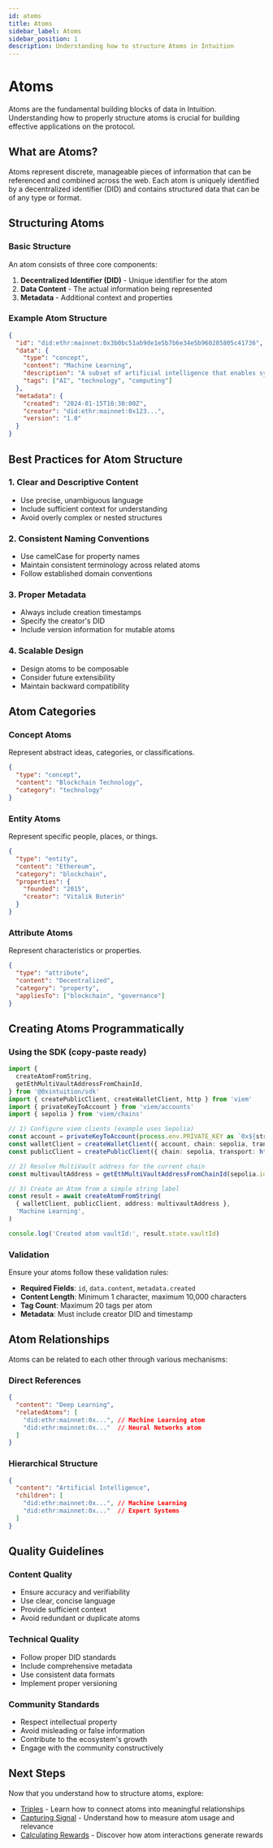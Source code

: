 ```yaml
---
id: atoms
title: Atoms
sidebar_label: Atoms
sidebar_position: 1
description: Understanding how to structure Atoms in Intuition
---
```


# Atoms

Atoms are the fundamental building blocks of data in Intuition. Understanding how to properly structure atoms is crucial for building effective applications on the protocol.

## What are Atoms?

Atoms represent discrete, manageable pieces of information that can be referenced and combined across the web. Each atom is uniquely identified by a decentralized identifier (DID) and contains structured data that can be of any type or format.

## Structuring Atoms

### Basic Structure

An atom consists of three core components:

1. **Decentralized Identifier (DID)** - Unique identifier for the atom
2. **Data Content** - The actual information being represented
3. **Metadata** - Additional context and properties

### Example Atom Structure

```json
{
  "id": "did:ethr:mainnet:0x3b0bc51ab9de1e5b7b6e34e5b960285805c41736",
  "data": {
    "type": "concept",
    "content": "Machine Learning",
    "description": "A subset of artificial intelligence that enables systems to learn and improve from experience",
    "tags": ["AI", "technology", "computing"]
  },
  "metadata": {
    "created": "2024-01-15T10:30:00Z",
    "creator": "did:ethr:mainnet:0x123...",
    "version": "1.0"
  }
}
```

## Best Practices for Atom Structure

### 1. Clear and Descriptive Content

- Use precise, unambiguous language
- Include sufficient context for understanding
- Avoid overly complex or nested structures

### 2. Consistent Naming Conventions

- Use camelCase for property names
- Maintain consistent terminology across related atoms
- Follow established domain conventions

### 3. Proper Metadata

- Always include creation timestamps
- Specify the creator's DID
- Include version information for mutable atoms

### 4. Scalable Design

- Design atoms to be composable
- Consider future extensibility
- Maintain backward compatibility

## Atom Categories

### Concept Atoms
Represent abstract ideas, categories, or classifications.

```json
{
  "type": "concept",
  "content": "Blockchain Technology",
  "category": "technology"
}
```

### Entity Atoms
Represent specific people, places, or things.

```json
{
  "type": "entity",
  "content": "Ethereum",
  "category": "blockchain",
  "properties": {
    "founded": "2015",
    "creator": "Vitalik Buterin"
  }
}
```

### Attribute Atoms
Represent characteristics or properties.

```json
{
  "type": "attribute",
  "content": "Decentralized",
  "category": "property",
  "appliesTo": ["blockchain", "governance"]
}
```

## Creating Atoms Programmatically

### Using the SDK (copy‑paste ready)

```ts
import {
  createAtomFromString,
  getEthMultiVaultAddressFromChainId,
} from '@0xintuition/sdk'
import { createPublicClient, createWalletClient, http } from 'viem'
import { privateKeyToAccount } from 'viem/accounts'
import { sepolia } from 'viem/chains'

// 1) Configure viem clients (example uses Sepolia)
const account = privateKeyToAccount(process.env.PRIVATE_KEY as `0x${string}`)
const walletClient = createWalletClient({ account, chain: sepolia, transport: http() })
const publicClient = createPublicClient({ chain: sepolia, transport: http() })

// 2) Resolve MultiVault address for the current chain
const multivaultAddress = getEthMultiVaultAddressFromChainId(sepolia.id)

// 3) Create an Atom from a simple string label
const result = await createAtomFromString(
  { walletClient, publicClient, address: multivaultAddress },
  'Machine Learning',
)

console.log('Created atom vaultId:', result.state.vaultId)
```

### Validation

Ensure your atoms follow these validation rules:

- **Required Fields**: `id`, `data.content`, `metadata.created`
- **Content Length**: Minimum 1 character, maximum 10,000 characters
- **Tag Count**: Maximum 20 tags per atom
- **Metadata**: Must include creator DID and timestamp

## Atom Relationships

Atoms can be related to each other through various mechanisms:

### Direct References
```json
{
  "content": "Deep Learning",
  "relatedAtoms": [
    "did:ethr:mainnet:0x...", // Machine Learning atom
    "did:ethr:mainnet:0x..."  // Neural Networks atom
  ]
}
```

### Hierarchical Structure
```json
{
  "content": "Artificial Intelligence",
  "children": [
    "did:ethr:mainnet:0x...", // Machine Learning
    "did:ethr:mainnet:0x..."  // Expert Systems
  ]
}
```

## Quality Guidelines

### Content Quality
- Ensure accuracy and verifiability
- Use clear, concise language
- Provide sufficient context
- Avoid redundant or duplicate atoms

### Technical Quality
- Follow proper DID standards
- Include comprehensive metadata
- Use consistent data formats
- Implement proper versioning

### Community Standards
- Respect intellectual property
- Avoid misleading or false information
- Contribute to the ecosystem's growth
- Engage with the community constructively

## Next Steps

Now that you understand how to structure atoms, explore:

- [Triples](./triples.md) - Learn how to connect atoms into meaningful relationships
- [Capturing Signal](./capturing-signal.md) - Understand how to measure atom usage and relevance
- [Calculating Rewards](./calculating-rewards.md) - Discover how atom interactions generate rewards
